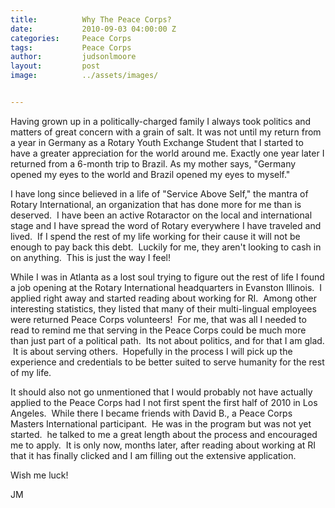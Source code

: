 ```yaml
---
title:			Why The Peace Corps?
date:			2010-09-03 04:00:00 Z
categories:		Peace Corps
tags:			Peace Corps
author:			judsonlmoore
layout:			post
image:			../assets/images/


---
```


Having grown up in a politically-charged family I always took politics and matters of great concern with a grain of salt. It was not until my return from a year in Germany as a Rotary Youth Exchange Student that I started to have a greater appreciation for the world around me. Exactly one year later I returned from a 6-month trip to Brazil. As my mother says, "Germany opened my eyes to the world and Brazil opened my eyes to myself."

I have long since believed in a life of "Service Above Self," the mantra of Rotary International, an organization that has done more for me than is deserved.  I have been an active Rotaractor on the local and international stage and I have spread the word of Rotary everywhere I have traveled and lived.  If I spend the rest of my life working for their cause it will not be enough to pay back this debt.  Luckily for me, they aren't looking to cash in on anything.  This is just the way I feel!

While I was in Atlanta as a lost soul trying to figure out the rest of life I found a job opening at the Rotary International headquarters in Evanston Illinois.  I applied right away and started reading about working for RI.  Among other interesting statistics, they listed that many of their multi-lingual employees were returned Peace Corps volunteers!  For me, that was all I needed to read to remind me that serving in the Peace Corps could be much more than just part of a political path.  Its not about politics, and for that I am glad.  It is about serving others.  Hopefully in the process I will pick up the experience and credentials to be better suited to serve humanity for the rest of my life.

It should also not go unmentioned that I would probably not have actually applied to the Peace Corps had I not first spent the first half of 2010 in Los Angeles.  While there I became friends with David B., a Peace Corps Masters International participant.  He was in the program but was not yet started.  he talked to me a great length about the process and encouraged me to apply.  It is only now, months later, after reading about working at RI that it has finally clicked and I am filling out the extensive application.

Wish me luck!

JM
